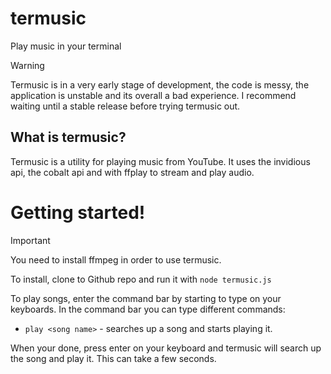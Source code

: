 # termusic
Play music in your terminal
> [!WARNING]  
> Termusic is in a very early stage of development, the code is messy, the application is unstable and its overall a bad experience. I recommend waiting until a stable release before trying termusic out.

## What is termusic?
Termusic is a utility for playing music from YouTube. It uses the invidious api, the cobalt api and with ffplay to stream and play audio.
# Getting started!
> [!IMPORTANT]  
> You need to install ffmpeg in order to use termusic.

To install, clone to Github repo and run it with ``node termusic.js``


To play songs, enter the command bar by starting to type on your keyboards. In the command bar you can type different commands:
- ``play <song name>`` - searches up a song and starts playing it.

When your done, press enter on your keyboard and termusic will search up the song and play it. This can take a few seconds.

